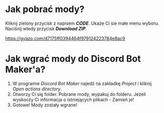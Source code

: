 
# Jak pobrać mody?

Kliknij zielony przycisk z napisem ***CODE***. Ukaże Ci sie małe menu wyboru. Naciśnij wtedy przycisk ***Download ZIP***.

https://gyazo.com/d7175ff0394464f979124223784e8ac9

# Jak wgrać mody do Discord Bot Maker'a?

1. W programie *Discord Bot Maker* najedź na zakładkę *Project* i kliknij *Open actions directory*.
2. Otworzy Ci się folder. Pobrane mody, wypakuj do folderu. Jeżeli wyskoczy Ci informacja o istniejących plikach - Zamień je!
3. Gotowe! Mody zostały wgrane!
